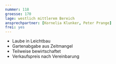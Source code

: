 ```yaml
---
nummer: 118
groesse: 170
lage: westlich mittlerem Bereich
ansprechpartner: [Kornelia Klunker, Peter Prange]
frei: yes
---
```


- Laube in Leichtbau
- Gartenabgabe aus Zeitmangel
- Teilweise bewirtschaftet
- Verkaufspreis nach Vereinbarung
